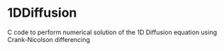 # 1DDiffusion
C code to perform numerical solution of the 1D Diffusion equation using Crank-Nicolson differencing 
